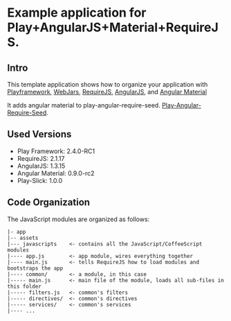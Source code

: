 # Example application for Play+AngularJS+Material+RequireJS.

## Intro

This template application shows how to organize your application with
[Playframework](http://www.playframework.com), [WebJars](http://www.webjars.org),
[RequireJS](http://www.requirejs.org), [AngularJS](http://www.angularjs.org),
and [Angular Material](https://material.angularjs.org)

It adds angular material to play-angular-require-seed.
[Play-Angular-Require-Seed](https://github.com/mariussoutier/play-angular-require-seed).

## Used Versions

* Play Framework: 2.4.0-RC1
* RequireJS: 2.1.17
* AngularJS: 1.3.15
* Angular Material: 0.9.0-rc2
* Play-Slick: 1.0.0

## Code Organization

The JavaScript modules are organized as follows:

    |- app
    |-- assets
    |--- javascripts    <- contains all the JavaScript/CoffeeScript modules
    |---- app.js        <- app module, wires everything together
    |---- main.js       <- tells RequireJS how to load modules and bootstraps the app
    |---- common/       <- a module, in this case
    |----- main.js      <- main file of the module, loads all sub-files in this folder
    |----- filters.js   <- common's filters
    |----- directives/  <- common's directives
    |----- services/    <- common's services
    |---- ...
